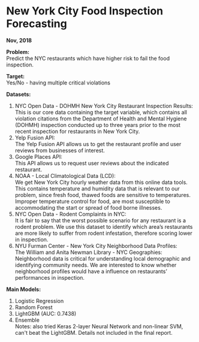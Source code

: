 # New York City Food Inspection Forecasting
**Nov, 2018**<br/>

**Problem:**<br/>
Predict the NYC restaurants which have higher risk to fail the food inspection.<br/>

**Target:**<br/>
Yes/No - having multiple critical violations

**Datasets:**<br/>
1) NYC Open Data - DOHMH New York City Restaurant Inspection Results:<br/>
This is our core data containing the target variable, which contains all violation citations from the Department of Health and Mental Hygiene (DOHMH) inspection conducted up to three years prior to the most recent inspection for restaurants in New York City.<br/>
2) Yelp Fusion API:<br/>
The Yelp Fusion API allows us to get the restaurant profile and user reviews from businesses of interest.<br/>
3) Google Places API:<br/>
This API allows us to request user reviews about the indicated restaurant.<br/>
4) NOAA - Local Climatological Data (LCD):<br/>
We get New York City hourly weather data from this online data tools. This contains temperature and humidity data that is relevant to our problem, since fresh food, thawed foods are sensitive to temperatures. Improper temperature control for food, are most susceptible to accommodating the start or spread of food borne illnesses.<br/>
5) NYC Open Data - Rodent Complaints in NYC:<br/>
It is fair to say that the worst possible scenario for any restaurant is a rodent problem. We use this dataset to identify which area’s restaurants are more likely to suffer from rodent infestation, therefore scoring lower in inspection.<br/>
6) NYU Furman Center - New York City Neighborhood Data Profiles:<br/>
   The William and Anita Newman Library - NYC Geographies:<br/>
Neighborhood data is critical for understanding local demographic and identifying community needs. We are interested to know whether neighborhood profiles would have a influence on restaurants’ performances in inspection.<br/>

**Main Models:**<br/>
1) Logistic Regression<br/>
2) Random Forest<br/>
3) LightGBM (AUC: 0.7438)<br/>
4) Ensemble<br/>
Notes: also tried Keras 2-layer Neural Network and non-linear SVM, can't beat the LightGBM. Details not included in the final report.<br/>
